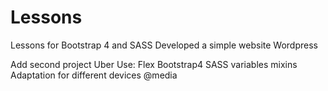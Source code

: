 # Lessons

Lessons for Bootstrap 4 and SASS
Developed a simple website Wordpress

Add second project Uber
Use:
	Flex
	Bootstrap4
	SASS
		variables
		mixins
	Adaptation for different devices
		@media
